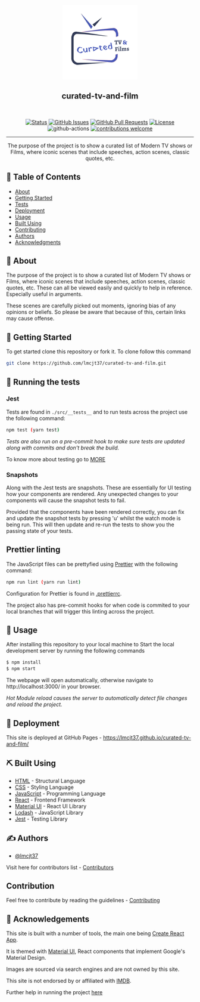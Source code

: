 <p align="center">
  <a href="https://lmcjt37.github.io/curated-tv-and-film/" rel="noopener">
 <img width=200px height=200px src="./public/assets/images/logo.png"></a>
</p>

<h2 align="center">curated-tv-and-film</h2>
<br>
<div align="center">

[![Status](https://img.shields.io/badge/status-active-success.svg)]()
[![GitHub Issues](https://img.shields.io/github/issues/kylelobo/The-Documentation-Compendium.svg)](https://github.com/lmcjt37/curated-tv-and-film/issues)
[![GitHub Pull Requests](https://img.shields.io/github/issues-pr/kylelobo/The-Documentation-Compendium.svg)](https://github.com/lmcjt37/curated-tv-and-film/pulls)
[![License](https://img.shields.io/badge/license-MIT-blue.svg)](/LICENSE)
![github-actions](https://github.com/lmcjt37/curated-tv-and-film/actions/workflows/ci.yml/badge.svg?branch=main) [![contributions welcome](https://img.shields.io/badge/contributions-welcome-brightgreen.svg?style=flat)](https://github.com/lmcjt37/curated-tv-and-film/issues)

</div>

---

<p align="center"> 
The purpose of the project is to show a curated list of Modern TV shows or Films, where iconic scenes that include speeches, action scenes, classic quotes, etc.
</p>

## 📝 Table of Contents

- [About](#about)
- [Getting Started](#getting_started)
- [Tests](#tests)
- [Deployment](#deployment)
- [Usage](#usage)
- [Built Using](#built_using)
- [Contributing](CONTRIBUTING.md)
- [Authors](#authors)
- [Acknowledgments](#acknowledgement)

## 🧐 About <a name = "about"></a>
The purpose of the project is to show a curated list of Modern TV shows or Films, where iconic scenes that include speeches, action scenes, classic quotes, etc. These can all be viewed easily and quickly to help in reference. Especially useful in arguments.

These scenes are carefully picked out moments, ignoring bias of any opinions or beliefs. So please be aware that because of this, certain links may cause offense.
<br>
## 🏁 Getting Started <a name = "getting_started"></a>
To get started clone this repository or fork it.
To clone follow this command
```sh
git clone https://github.com/lmcjt37/curated-tv-and-film.git
``` 

## 🔧 Running the tests <a name = "tests"></a>

### Jest

Tests are found in `./src/__tests__` and to run tests across the project use the following command:

```bash
npm test (yarn test)
```

_Tests are also run on a pre-commit hook to make sure tests are updated along with commits and don't break the build._

To know more about testing go to [MORE](MORE.md)

### Snapshots

Along with the Jest tests are snapshots. These are essentially for UI testing how your components are rendered. Any unexpected changes to your components will cause the snapshot tests to fail.

Provided that the components have been rendered correctly, you can fix and update the snapshot tests by pressing 'u' whilst the watch mode is being run. This will then update and re-run the tests to show you the passing state of your tests.

## Prettier linting

The JavaScript files can be prettyfied using [Prettier](https://github.com/prettier/prettier) with the following command:

```bash
npm run lint (yarn run lint)
```

Configuration for Prettier is found in [.prettierrc](.prettierrc).

The project also has pre-commit hooks for when code is commited to your local branches that will trigger this linting across the project.

## 🎈 Usage <a name="usage"></a>

After installing this repository to your local machine to Start the local development server by running the following commands
```sh
$ npm install 
$ npm start
```
The webpage will open automatically, otherwise navigate to http://localhost:3000/ in your browser.

_Hot Module reload causes the server to automatically detect file changes and reload the project._


## 🚀 Deployment <a name = "deployment"></a>

This site is deployed at GitHub Pages - https://lmcjt37.github.io/curated-tv-and-film/

## ⛏️ Built Using <a name = "built_using"></a>

- [HTML](https://www.w3schools.com/html/) - Structural Language
- [CSS](https://www.w3schools.com/css/) - Styling Language
- [JavaScript](https://www.w3schools.com/js/) - Programming Language
- [React](https://reactjs.org/) - Frontend Framework
- [Material UI](https://mui.com/) - React UI Library
- [Lodash](https://lodash.com/) - JavaScript Library
- [Jest](https://jestjs.io/) - Testing Library

## ✍️ Authors <a name = "authors"></a>

- [@lmcjt37](https://github.com/lmcjt37)

Visit here for contributors list - [Contributors](CONTRIBUTORS.md)

## Contribution

Feel free to contribute by reading the guidelines - [Contributing](CONTRIBUTING.md)

## 🎉 Acknowledgements <a name = "acknowledgement"></a>

This site is built with a number of tools, the main one being [Create React App](https://facebook.github.io/create-react-app/).

It is themed with [Material UI](https://material-ui.com/), React components that implement Google's Material Design.

Images are sourced via search engines and are not owned by this site.

This site is not endorsed by or affiliated with [IMDB](https://www.imdb.com/).

Further help in running the project [here](MORE.md)
